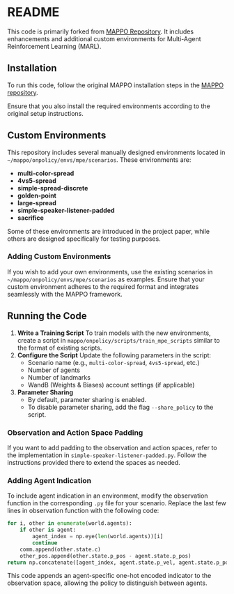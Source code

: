 # README

This code is primarily forked from [MAPPO Repository](https://github.com/marlbenchmark/on-policy/tree/de66d7a4b23fac2513f56f96f73b3f5cb96695ac). It includes enhancements and additional custom environments for Multi-Agent Reinforcement Learning (MARL).

## Installation

To run this code, follow the original MAPPO installation steps in the [MAPPO repository](https://github.com/marlbenchmark/on-policy). 

Ensure that you also install the required environments according to the original setup instructions.

## Custom Environments

This repository includes several manually designed environments located in `~/mappo/onpolicy/envs/mpe/scenarios`. These environments are:

- **multi-color-spread**
- **4vs5-spread**
- **simple-spread-discrete**
- **golden-point**
- **large-spread**
- **simple-speaker-listener-padded**
- **sacrifice**

Some of these environments are introduced in the project paper, while others are designed specifically for testing purposes.

### Adding Custom Environments

If you wish to add your own environments, use the existing scenarios in `~/mappo/onpolicy/envs/mpe/scenarios` as examples. Ensure that your custom environment adheres to the required format and integrates seamlessly with the MAPPO framework.

## Running the Code

1. **Write a Training Script**
   To train models with the new environments, create a script in `mappo/onpolicy/scripts/train_mpe_scripts` similar to the format of existing scripts.
2. **Configure the Script**
   Update the following parameters in the script:
   - Scenario name (e.g., `multi-color-spread`, `4vs5-spread`, etc.)
   - Number of agents
   - Number of landmarks
   - WandB (Weights & Biases) account settings (if applicable)
3. **Parameter Sharing**
   - By default, parameter sharing is enabled.
   - To disable parameter sharing, add the flag `--share_policy` to the script.

### Observation and Action Space Padding

If you want to add padding to the observation and action spaces, refer to the implementation in `simple-speaker-listener-padded.py`. Follow the instructions provided there to extend the spaces as needed.

### Adding Agent Indication

To include agent indication in an environment, modify the observation function in the corresponding `.py` file for your scenario. Replace the last few lines in observation function with the following code:

```python
for i, other in enumerate(world.agents):
    if other is agent:
        agent_index = np.eye(len(world.agents))[i]
        continue
    comm.append(other.state.c)
    other_pos.append(other.state.p_pos - agent.state.p_pos)
return np.concatenate([agent_index, agent.state.p_vel, agent.state.p_pos] + entity_pos + other_pos + comm)
```

This code appends an agent-specific one-hot encoded indicator to the observation space, allowing the policy to distinguish between agents.

